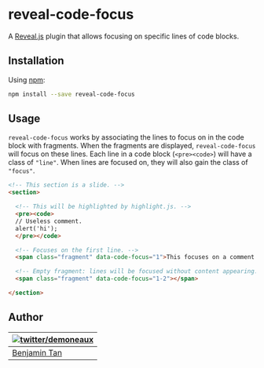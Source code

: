 # reveal-code-focus

A [Reveal.js](https://github.com/hakimel/reveal.js) plugin that allows focusing
on specific lines of code blocks.

## Installation

Using [npm](https://www.npmjs.com/):

```bash
npm install --save reveal-code-focus
```

## Usage

`reveal-code-focus` works by associating the lines to focus on in the code block with fragments.
When the fragments are displayed, `reveal-code-focus` will focus on these lines.
Each line in a code block (`<pre><code>`) will have a class of `"line"`.
When lines are focused on, they will also gain the class of `"focus"`.

```html
<!-- This section is a slide. -->
<section>

  <!-- This will be highlighted by highlight.js. -->
  <pre><code>
  // Useless comment.
  alert('hi');
  </pre></code>

  <!-- Focuses on the first line. -->
  <span class="fragment" data-code-focus="1">This focuses on a comment.</span>

  <!-- Empty fragment: lines will be focused without content appearing. -->
  <span class="fragment" data-code-focus="1-2"></span>

</section>
```

## Author

| [![twitter/demoneaux](http://gravatar.com/avatar/029b19dba521584d83398ada3ecf6131?s=70)](https://twitter.com/demoneaux "Follow @demoneaux on Twitter") |
|---|
| [Benjamin Tan](http://d10.github.io/) |

